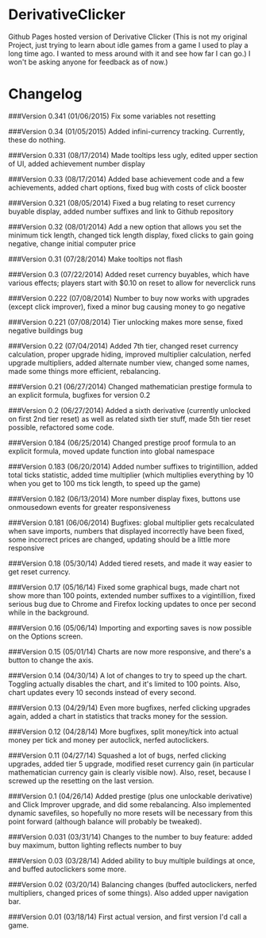 DerivativeClicker
=================

Github Pages hosted version of Derivative Clicker (This is not my original Project, just trying to learn about idle games from a game I used to play a long time ago. I wanted to mess around with it and see how far I can go.) I won't be asking anyone for feedback as of now.)


Changelog
=========

###Version 0.341 (01/06/2015)
Fix some variables not resetting

###Version 0.34 (01/05/2015)
Added infini-currency tracking. Currently, these do nothing.

###Version 0.331 (08/17/2014)
Made tooltips less ugly, edited upper section of UI, added achievement number display

###Version 0.33 (08/17/2014)
Added base achievement code and a few achievements, added chart options, fixed bug with costs of click booster

###Version 0.321 (08/05/2014)
Fixed a bug relating to reset currency buyable display, added number suffixes and link to Github repository

###Version 0.32 (08/01/2014)
Add a new option that allows you set the minimum tick length, changed tick length display, fixed clicks to gain going negative, change initial computer price

###Version 0.31 (07/28/2014)
Make tooltips not flash

###Version 0.3 (07/22/2014)
Added reset currency buyables, which have various effects; players start with $0.10 on reset to allow for neverclick runs

###Version 0.222 (07/08/2014)
Number to buy now works with upgrades (except click improver), fixed a minor bug causing money to go negative

###Version 0.221 (07/08/2014)
Tier unlocking makes more sense, fixed negative buildings bug

###Version 0.22 (07/04/2014)
Added 7th tier, changed reset currency calculation, proper upgrade hiding, improved multiplier calculation, nerfed upgrade multipliers, added alternate number view, changed some names, made some things more efficient, rebalancing.

###Version 0.21 (06/27/2014)
Changed mathematician prestige formula to an explicit formula, bugfixes for version 0.2

###Version 0.2 (06/27/2014)
Added a sixth derivative (currently unlocked on first 2nd tier reset) as well as related sixth tier stuff, made 5th tier reset possible, refactored some code.

###Version 0.184 (06/25/2014)
Changed prestige proof formula to an explicit formula, moved update function into global namespace

###Version 0.183 (06/20/2014)
Added number suffixes to trigintillion, added total ticks statistic, added time multiplier (which multiplies everything by 10 when you get to 100 ms tick length, to speed up the game)

###Version 0.182 (06/13/2014)
More number display fixes, buttons use onmousedown events for greater responsiveness

###Version 0.181 (06/06/2014)
Bugfixes: global multiplier gets recalculated when save imports, numbers that displayed incorrectly have been fixed, some incorrect prices are changed, updating should be a little more responsive

###Version 0.18 (05/30/14)
Added tiered resets, and made it way easier to get reset currency.

###Version 0.17 (05/16/14)
Fixed some graphical bugs, made chart not show more than 100 points, extended number suffixes to a vigintillion, fixed serious bug due to Chrome and Firefox locking updates to once per second while in the background.

###Version 0.16 (05/06/14)
Importing and exporting saves is now possible on the Options screen.

###Version 0.15 (05/01/14)
Charts are now more responsive, and there's a button to change the axis.

###Version 0.14 (04/30/14)
A lot of changes to try to speed up the chart. Toggling actually disables the chart, and it's limited to 100 points. Also, chart updates every 10 seconds instead of every second.

###Version 0.13 (04/29/14)
Even more bugfixes, nerfed clicking upgrades again, added a chart in statistics that tracks money for the session.

###Version 0.12 (04/28/14)
More bugfixes, split money/tick into actual money per tick and money per autoclick, nerfed autoclickers.

###Version 0.11 (04/27/14)
Squashed a lot of bugs, nerfed clicking upgrades, added tier 5 upgrade, modified reset currency gain (in particular mathematician currency gain is clearly visible now). Also, reset, because I screwed up the resetting on the last version.

###Version 0.1 (04/26/14)
Added prestige (plus one unlockable derivative) and Click Improver upgrade, and did some rebalancing. Also implemented dynamic savefiles, so hopefully no more resets will be necessary from this point forward (although balance will probably be tweaked).

###Version 0.031 (03/31/14)
Changes to the number to buy feature: added buy maximum, button lighting reflects number to buy

###Version 0.03 (03/28/14)
Added ability to buy multiple buildings at once, and buffed autoclickers some more.

###Version 0.02 (03/20/14)
Balancing changes (buffed autoclickers, nerfed multipliers, changed prices of some things). Also added upper navigation bar.

###Version 0.01 (03/18/14)
First actual version, and first version I'd call a game.

